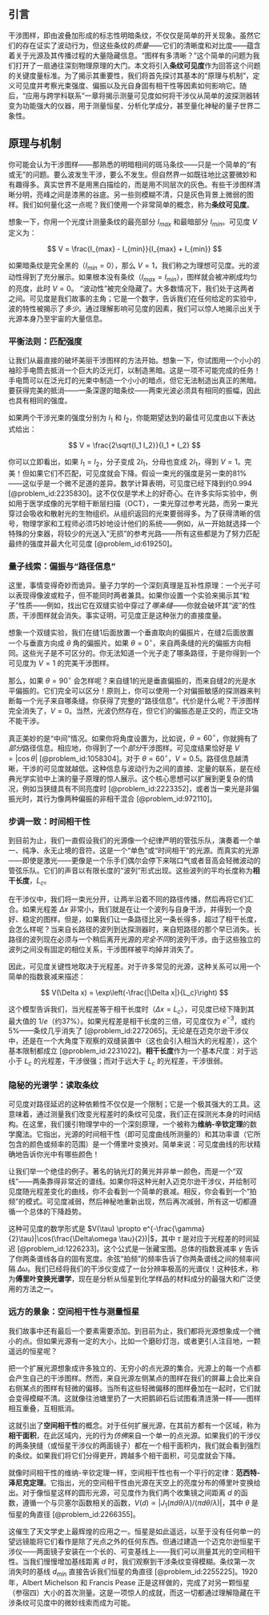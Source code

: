 ## 引言
干涉图样，即由波叠加形成的标志性明暗条纹，不仅仅是简单的开关现象。虽然它们的存在证实了波动行为，但这些条纹的*质量*——它们的清晰度和对比度——蕴含着关于光源及其传播过程的大量隐藏信息。“图样有多清晰？”这个简单的问题为我们打开了一扇通往深刻物理原理的大门。本文将引入**条纹可见度**作为回答这个问题的关键度量标准。为了揭示其重要性，我们将首先探讨其基本的“原理与机制”，定义可见度并考察光束强度、偏振以及光自身固有相干性等因素如何影响它。随后，“应用与跨学科联系”一章将揭示测量可见度如何将干涉仪从简单的波探测器转变为功能强大的仪器，用于测量恒星、分析化学成分，甚至量化神秘的量子世界二象性。

## 原理与机制

你可能会认为干涉图样——那熟悉的明暗相间的斑马条纹——只是一个简单的“有或无”的问题。要么波发生干涉，要么不发生。但自然界一如既往地比这要微妙和有趣得多。真实世界不是用黑白描绘的，而是用不同层次的灰色。有些干涉图样清晰分明，亮峰之间是漆黑的谷底。另一些则模糊不清，只是灰色背景上微弱的图样。我们如何量化这一点呢？我们使用一个非常简单的概念，称为**条纹可见度**。

想象一下，你用一个光度计测量条纹的最亮部分 $I_{max}$ 和最暗部分 $I_{min}$。可见度 $V$ 定义为：

$$
V = \frac{I_{max} - I_{min}}{I_{max} + I_{min}}
$$

如果暗条纹是完全黑的（$I_{min} = 0$），那么 $V=1$，我们称之为理想可见度。光的波动性得到了充分展示。如果根本没有条纹（$I_{max} = I_{min}$），图样就会被冲刷成均匀的亮度，此时 $V=0$。 “波动性”被完全隐藏了。大多数情况下，我们处于这两者之间。可见度是我们故事的主角；它是一个数字，告诉我们在任何给定的实验中，波的特性被揭示了*多少*。通过理解影响可见度的因素，我们可以惊人地揭示出关于光源本身乃至宇宙的大量信息。

### 平衡法则：匹配强度

让我们从最直接的破坏美丽干涉图样的方法开始。想象一下，你试图用一个小小的袖珍手电筒去抵消一个巨大的泛光灯，以制造黑暗。这是一项不可能完成的任务！手电筒可以在泛光灯的光束中制造一个小小的暗点，但它无法制造出真正的黑暗。要获得完美的抵消——一条深邃的暗条纹——两束光波必须具有相同的振幅，因此也具有相同的强度。

如果两个干涉光束的强度分别为 $I_1$ 和 $I_2$，你能期望达到的最佳可见度由以下表达式给出：

$$
V = \frac{2\sqrt{I_1 I_2}}{I_1 + I_2}
$$

你可以立即看出，如果 $I_1 = I_2$，分子变成 $2I_1$，分母也变成 $2I_1$，得到 $V=1$。完美！但如果它们不匹配，可见度就会下降。假设一束光的强度是另一束的81%——这似乎是一个微不足道的差异。数学计算表明，可见度已经下降到约0.994 [@problem_id:2235830]。这不仅仅是学术上的好奇心。在许多实际实验中，例如用于医学成像的光学相干断层扫描（OCT），一束光穿过参考光路，而另一束光穿过会吸收和散射光的生物组织。从组织返回的光束要弱得多。为了获得清晰的信号，物理学家和工程师必须巧妙地设计他们的系统——例如，从一开始就选择一个特殊的分束器，将较少的光送入“无损”的参考光路——所有这些都是为了努力匹配最终的强度并最大化可见度 [@problem_id:619250]。

### 量子线索：偏振与“路径信息”

这里，事情变得奇妙而诡异。量子力学的一个深刻真理是互补性原理：一个光子可以表现得像波或粒子，但不能同时两者兼具。如果你设置一个实验来揭示其“粒子”性质——例如，找出它在双缝实验中穿过了*哪条缝*——你就会破坏其“波”的性质，干涉图样就会消失。事实证明，可见度正是这种张力的直接度量。

想象一个双缝实验，我们在缝1后面放置一个垂直取向的偏振片，在缝2后面放置一个与垂直方向成 $\theta$ 角的偏振片。如果 $\theta = 0^\circ$，来自两条缝的光的偏振方向相同。这些光子是不可区分的。你无法知道一个光子走了哪条路径，于是你得到一个可见度为 $V=1$ 的完美干涉图样。

那么，如果 $\theta = 90^\circ$ 会怎样呢？来自缝1的光是垂直偏振的，而来自缝2的光是水平偏振的。它们完全可以区分！原则上，你可以使用一个对偏振敏感的探测器来判断每一个光子来自哪条缝。你获得了完整的“路径信息”。代价是什么呢？干涉图样完全消失了，$V=0$。当然，光波仍然存在，但它们的偏振态是正交的，而正交场不能干涉。

真正美妙的是“中间”情况。如果你将角度设置为，比如说，$\theta = 60^\circ$，你就拥有了*部分*路径信息。相应地，你得到了一个*部分*干涉图样。可见度结果恰好是 $V = |\cos\theta|$ [@problem_id:1058304]。对于 $\theta = 60^\circ$，$V=0.5$。路径信息越清晰，干涉的可见度就越低。这种信息与波动行为之间的直接、定量的联系，是在经典光学实验中上演的量子原理的惊人展示。这个核心思想可以扩展到更复杂的情况，例如当狭缝具有不同亮度时 [@problem_id:2223352]，或者当一束光是非偏振光时，其行为像两种偏振的非相干混合 [@problem_id:972110]。

### 步调一致：时间相干性

到目前为止，我们一直假设我们的光源像一个纪律严明的管弦乐队，演奏着一个单一、纯净、永无止境的音符。这是一个“单色”或“时间相干”的光源。而真实的光源——即使是激光——更像是一个乐手们偶尔会停下来喘口气或者音高会轻微波动的管弦乐队。它们的声音以有限长度的“波列”形式出现。这些波列的平均长度称为**相干长度**，$L_c$。

在干涉仪中，我们将一束光分开，让两半沿着不同的路径传播，然后再将它们汇合。如果光程差 $\Delta x$ 非常小，我们就是在让一个波列与自身干涉，并得到一个良好、稳定的图样。但是，如果我们让一条路径比另一条长得多，超过了相干长度，会怎么样呢？当来自长路径的波列到达探测器时，来自短路径的那个早已消失。长路径的波列现在必须与一个稍后离开光源的*完全不同*的波列干涉。由于这些独立的波列之间没有固定的相位关系，干涉图样被平均掉并消失了。

因此，可见度关键性地取决于光程差。对于许多常见的光源，这种关系可以用一个简单的指数衰减来描述：

$$
V(\Delta x) = \exp\left(-\frac{|\Delta x|}{L_c}\right)
$$

这个模型告诉我们，当光程差等于相干长度时（$\Delta x = L_c$），可见度已经下降到其最大值的 $1/e$（约37%）。如果光程差是相干长度的三倍，可见度仅为 $e^{-3}$，或约5%——条纹几乎消失了 [@problem_id:2272065]。无论是在迈克尔逊干涉仪中，还是在一个大角度下观察的双缝装置中（这也会引入相当大的光程差），这个基本限制都成立 [@problem_id:2231022]。**相干长度**作为一个基本尺度：对于远小于 $L_c$ 的光程差，干涉很强；而对于远大于 $L_c$ 的光程差，干涉很弱。

### 隐秘的光谱学：读取条纹

可见度对路径延迟的这种依赖性不仅仅是一个限制；它是一个极其强大的工具。这意味着，通过测量我们改变光程差时的条纹可见度，我们正在探测光本身的时间结构。在这里，我们援引物理学中的一个深刻原理，一个被称为**维纳-辛钦定理**的数学魔法。它指出，光源的时间相干性（即可见度曲线所测量的）和其功率谱（它所包含的颜色或频率的范围）是一个傅里叶变换对。简单来说：可见度曲线的形状精确地告诉你光中有哪些颜色！

让我们举一个绝佳的例子。著名的钠光灯的黄光并非单一颜色，而是一个“双线”——两条靠得非常近的谱线。如果你将这种光射入迈克尔逊干涉仪，并绘制可见度随光程差变化的曲线，你不会看到一个简单的衰减。相反，你会看到一个“拍频”的模式。可见度减弱，然后神秘地重新出现，然后再次减弱，所有这一切都遵循一个总体的下降趋势。

这种可见度的数学形式是 $V(\tau) \propto e^{-\frac{\gamma}{2}\tau}|\cos(\frac{\Delta\omega \tau}{2})|$，其中 $\tau$ 是对应于光程差的时间延迟 [@problem_id:1226233]。这个公式是一张藏宝图。总体的指数衰减率 $\gamma$ 告诉了你两条谱线各自的固有宽度。余弦“拍频”的频率告诉了你两条谱线之间的频率间隔 $\Delta\omega$。我们已经将我们的干涉仪变成了一台分辨率极高的光谱仪！这种技术，称为**傅里叶变换光谱学**，现在是分析从恒星到化学样品的材料成分的最强大和广泛使用的方法之一。

### 远方的景象：空间相干性与测量恒星

我们故事中还有最后一个要素需要添加。到目前为止，我们都将光源想象成一个微小的点。但如果光源有一定的大小，比如一个磨砂灯泡，或者更引人注目地，一颗遥远的恒星呢？

把一个扩展光源想象成许多独立的、无穷小的点光源的集合。光源上的每一个点都会产生自己的干涉图样。然而，来自光源左侧某点的图样在我们的屏幕上会比来自右侧某点的图样有轻微的偏移。当所有这些轻微偏移的图样叠加在一起时，它们就会变得模糊不清。这就像往池塘里扔了一大把鹅卵石后试图看清涟漪一样——图样相互重叠，互相抵消。

这就引出了**空间相干性**的概念。对于任何扩展光源，在其前方都有一个区域，称为**相干面积**，在此区域内，光的行为*仿佛*来自一个单一的点光源。如果我们的干涉仪的两条狭缝（或恒星干涉仪的两面镜子）都在一个相干面积内，我们就会看到强烈的条纹。如果我们将它们分得更开，跨越多个相干面积，可见度就会下降。

就像时间相干性的维纳-辛钦定理一样，空间相干性也有一个平行的定律：**范西特-泽尼克定理**。它指出，光的空间相干性由光源在天空上的亮度分布的傅里叶变换给出。对于像恒星这样的圆形光源，可见度作为我们两个收集镜之间距离 $d$ 的函数，遵循一个与贝塞尔函数相关的函数，$V(d) \propto |J_1(\pi d \theta / \lambda) / (\pi d \theta / \lambda)|$，其中 $\theta$ 是恒星的角直径 [@problem_id:2266355]。

这催生了天文学史上最辉煌的应用之一。恒星是如此遥远，以至于没有任何单一的望远镜能将它们看作是除了光点之外的任何东西。但通过建造一个迈克尔逊恒星干涉仪——两面镜子安装在一个长的、可变基线上——我们可以测量其光的空间相干性。当我们慢慢增加基线距离 $d$ 时，我们观察到干涉条纹变得模糊。条纹第一次消失时的基线 $d_{min}$ 直接告诉我们恒星的角直径 [@problem_id:2255225]。1920年，Albert Michelson 和 Francis Pease 正是这样做的，完成了对另一颗恒星（参宿四）大小的首次测量。这是一项惊人的成就，而这一切都通过理解隐藏在干涉条纹可见度中的微妙线索而成为可能。

